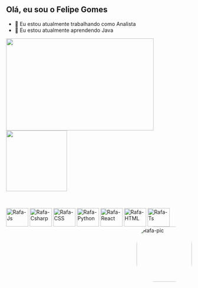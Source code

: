 ## Olá, eu sou o Felipe Gomes

- 🔭 Eu estou atualmente trabalhando como Analista
- 🌱 Eu estou atualmente aprendendo Java

<a href="https://github.com/anuraghazra/github-readme-stats">
  <img align="center" height="250" width="400" src="https://github-readme-stats.vercel.app/api?username=Mephistosz&show_icons=true&theme=tokyonight&custom_title=Felipe&nbsp;Gomes&nbsp;Github&nbsp;Stats&locale=pt-br&include_all_commits=true&count_private=true" />
</a>

<a href="https://github.com/anuraghazra/github-readme-stats">
  <img align="center" height="165" src="https://github-readme-stats.vercel.app/api/top-langs/?username=Mephistosz&custom_title=Linguagens&nbsp;Mais&nbsp;Usadas&theme=tokyonight" />
</a>

##


<div style="display: inline_block"><br>
  <img align="center" alt="Rafa-Js" height="50" width="60" src="https://cdn.jsdelivr.net/gh/devicons/devicon/icons/java/java-original-wordmark.svg"> 
  <img align="center" alt="Rafa-Csharp" height="50" width="60" src="https://cdn.jsdelivr.net/gh/devicons/devicon/icons/spring/spring-original-wordmark.svg">
  <img align="center" alt="Rafa-CSS" height="50" width="60" src="https://cdn.jsdelivr.net/gh/devicons/devicon/icons/mongodb/mongodb-original-wordmark.svg">
  <img align="center" alt="Rafa-Python" height="50" width="60" src="https://cdn.jsdelivr.net/gh/devicons/devicon/icons/oracle/oracle-original.svg">
  <img align="center" alt="Rafa-React" height="50" width="60" src="https://cdn.jsdelivr.net/gh/devicons/devicon/icons/azure/azure-original-wordmark.svg">
  <img align="center" alt="Rafa-HTML" height="50" width="60" src="https://cdn.jsdelivr.net/gh/devicons/devicon/icons/git/git-original-wordmark.svg">
  <img align="center" alt="Rafa-Ts" height="50" width="60" src="https://cdn.jsdelivr.net/gh/devicons/devicon/icons/apache/apache-original-wordmark.svg">
  <img align="right" alt="Rafa-pic" height="150" style="border-radius:50px;" src="https://media4.giphy.com/media/v1.Y2lkPTc5MGI3NjExOTYwMjY3OTcwN2Y1MWRhMTMwNGMxNjcwNGQwNjI3NWM4MWMxYjM2MyZlcD12MV9pbnRlcm5hbF9naWZzX2dpZklkJmN0PWc/11KzOet1ElBDz2/giphy.gif">
   
</div>

